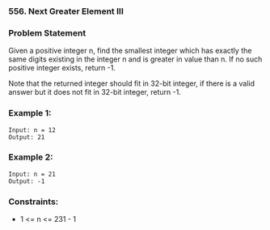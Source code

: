 ### 556. Next Greater Element III


### Problem Statement
Given a positive integer n, find the smallest integer which has exactly the same digits existing in the integer n and is greater in value than n. If no such positive integer exists, return -1.

Note that the returned integer should fit in 32-bit integer, if there is a valid answer but it does not fit in 32-bit integer, return -1.

 

### Example 1:
```
Input: n = 12
Output: 21
```

### Example 2:
```
Input: n = 21
Output: -1
```
 

### Constraints:

* 1 <= n <= 231 - 1